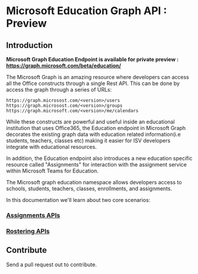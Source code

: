 # Microsoft Education Graph API :  Preview

## Introduction

**Microsoft Graph Education Endpoint is available for private preview :
https://graph.microsoft.com/beta/education/**

The Microsoft Graph is an amazing resource where developers can access all the Office constructs through a single Rest API.  This can be done by access the graph through a series of URLs:

    https://graph.microsost.com/<version>/users
    https://graph.microsost.com/<version>/groups
    https://graph.microsoft.com/<version>/me/calendars

While these constructs are powerful and useful inside an educational institution that uses Office365, the Education endpoint in Microsoft Graph decorates the existing graph data with education related information(i.e  students, teachers, classes etc) making it easier for ISV developers integrate with educational resources.   

In addition, the Education endpoint also introduces a new education specific resource called "Assignments" for interaction with the assignment service within Microsoft Teams for Education.

The Microsoft graph education namespace allows developers access to schools, students, teachers, classes, enrollments, and assignments.

In this documentation we'll learn about two core scenarios:

### [Assignments APIs](./Assignments/README.md)

### [Rostering APIs](./Rostering/README.md)


## Contribute
Send a pull request out to contribute.
